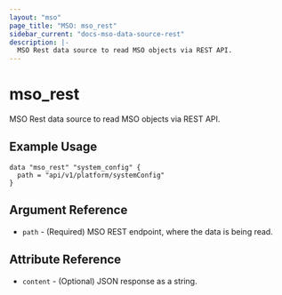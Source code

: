 ```yaml
---
layout: "mso"
page_title: "MSO: mso_rest"
sidebar_current: "docs-mso-data-source-rest"
description: |-
  MSO Rest data source to read MSO objects via REST API.
---
```


# mso_rest #

MSO Rest data source to read MSO objects via REST API.

## Example Usage ##

```hcl
data "mso_rest" "system_config" {
  path = "api/v1/platform/systemConfig"
}
```

## Argument Reference ##

* `path` - (Required) MSO REST endpoint, where the data is being read.

## Attribute Reference ##

* `content` - (Optional) JSON response as a string.
